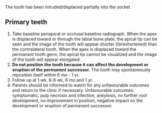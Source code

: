 The tooth has been intruded/displaced partially into the socket.

## Primary teeth
1. Take baseline periapical or occlusal baseline radiograph.  When the apex is displaced toward or through the labial bone plate, the apical tip can be seen and the image of the tooth will appear shorter (foreshortened) than the contralateral tooth. When the apex is displaced toward the permanent tooth germ, the apical tip cannot be visualized and the image of the tooth will appear elongated.
2. **Do not position the tooth because it can affect the development or eruption of the permanent successor.** The tooth may spontaneously reposition itself within 6 mo - 1 yr.
3. Follow up at 1 wk, 6-8 wk, 6 mo and 1 yr.
4. Parents should be informed to watch for any unfavourable outcomes and return to the clinic if necessary.
	Unfavourable outcomes: symptomatic, pulp necrosis and infection, ankylosis, no further root development, no improvement in position, negative impact on the development or eruption of permanent successor.